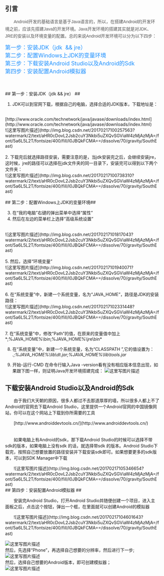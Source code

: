 ## 引言 ##
<p style="margin:10px auto; padding-top:0px; padding-bottom:0px; color:rgb(85,85,85); font-family:微软雅黑,宋体,黑体,Arial; font-size:14px; line-height:23.8px">
　　Android开发的基础语言是基于Java语言的，所以，在搭建Android的开发环境之前，应该先搭建Java的开发环境。Java开发环境的搭建其实就是对JDK、JRE的安装以及环境变量的配置。总的来说Android开发环境可以分为以下四步：</p>
<font color="#1E90FF" size = 4>第一步：安装JDK（jdk  &&  jre）</font><br>
<font color="#1E90FF" size = 4>第二步：配置Windows上JDK的变量环境</font><br>
<font color="#1E90FF" size = 4>第三步：下载安装Android Studio以及Android的Sdk</font><br>
<font color="#1E90FF" size = 4>第四步：安装配置Android模拟器</font><br>
</br>
</br>
</br>
## 第一步：安装JDK（jdk  &&  jre） ##

 1. JDK可以到官网下载，根据自己的电脑，选择合适的JDK版本，下载地址是：
 </br>
 [http://www.oracle.com/technetwork/java/javase/downloads/index.html](http://www.oracle.com/technetwork/java/javase/downloads/index.html)
 </br>
 ![这里写图片描述](http://img.blog.csdn.net/20170217100257563?watermark/2/text/aHR0cDovL2Jsb2cuY3Nkbi5uZXQvSGViaW4zMjAzMjA=/font/5a6L5L2T/fontsize/400/fill/I0JBQkFCMA==/dissolve/70/gravity/SouthEast)
 </br>
 </br>
 2. 下载完后就选择路径安装，需要注意的是，当jdk安装完之后，会继续安装jre，这时候，jre的路径可以选择在jdk文件夹的同一目录下，安装完可以得到以下两个文件夹：
 </br>
 ![这里写图片描述](http://img.blog.csdn.net/20170217100738310?watermark/2/text/aHR0cDovL2Jsb2cuY3Nkbi5uZXQvSGViaW4zMjAzMjA=/font/5a6L5L2T/fontsize/400/fill/I0JBQkFCMA==/dissolve/70/gravity/SouthEast)
 </br>
 </br>
## 第二步：配置Windows上JDK的变量环境##

 3. 在“我的电脑”右键的弹出菜单中选择“属性”
 4. 然后在左边的菜单栏上选择“高级系统设置”
 </br>
 ![这里写图片描述](http://img.blog.csdn.net/20170217101817043?watermark/2/text/aHR0cDovL2Jsb2cuY3Nkbi5uZXQvSGViaW4zMjAzMjA=/font/5a6L5L2T/fontsize/400/fill/I0JBQkFCMA==/dissolve/70/gravity/SouthEast)
</br>
</br>
 5. 然后，选择“环境变量”
 </br>
 ![这里写图片描述](http://img.blog.csdn.net/20170217101940071?watermark/2/text/aHR0cDovL2Jsb2cuY3Nkbi5uZXQvSGViaW4zMjAzMjA=/font/5a6L5L2T/fontsize/400/fill/I0JBQkFCMA==/dissolve/70/gravity/SouthEast)
</br>
</br>
 6. 在“系统变量”中，新建一个系统变量，名为“JAVA_HOME”，路径是JDK的安装路径：
 </br>
 ![这里写图片描述](http://img.blog.csdn.net/20170217102331448?watermark/2/text/aHR0cDovL2Jsb2cuY3Nkbi5uZXQvSGViaW4zMjAzMjA=/font/5a6L5L2T/fontsize/400/fill/I0JBQkFCMA==/dissolve/70/gravity/SouthEast)
 </br>
 </br>
 7. 在“系统变量”中，修改“Path”的值，在原来的变量值中加上
*;%JAVA_HOME%\bin;%JAVA_HOME%\jre\bin*

 8. 在“系统变量”中，新建一个系统变量，名为“CLASSPATH ”,它的值设置为：
 *.;%JAVA_HOME%\lib\dt.jar;%JAVA_HOME%\lib\tools.jar*

 9. 开始-运行-CMD
     在命令行输入Java -version看有没有相应版本信息出现，如果跟下图一样，则证明Java开发环境搭建完成：
     ![这里写图片描述](http://img.blog.csdn.net/20170217103227687?watermark/2/text/aHR0cDovL2Jsb2cuY3Nkbi5uZXQvSGViaW4zMjAzMjA=/font/5a6L5L2T/fontsize/400/fill/I0JBQkFCMA==/dissolve/70/gravity/SouthEast)
## 下载安装Android Studio以及Android的Sdk ##
<p>
　　由于我们大天朝的原因，很多人都过不去那道厚厚的墙，所以很多人都上不了Android的官网去下载Android Studio，这里提供一个Android官网的中国镜像网站，你可以在这个网站上下载到你所需要的工具</p>
　　[http://www.androiddevtools.cn/](http://www.androiddevtools.cn/)
　　</br>
　　<p>
　　如果电脑上有Android的sdk，那下载Android Studio的时候可以选择不带sdk的版本，如果电脑上没有sdk 的话，就选择带sdk 的版本。Android Studio下载完，按照自己想要放置的路径安装并下载安装sdk即可。如果想要更多的sdk版本，可以到SDK Manager中下载</p>
　　![这里写图片描述](http://img.blog.csdn.net/20170217105346654?watermark/2/text/aHR0cDovL2Jsb2cuY3Nkbi5uZXQvSGViaW4zMjAzMjA=/font/5a6L5L2T/fontsize/400/fill/I0JBQkFCMA==/dissolve/70/gravity/SouthEast)

</br>
## 第四步：安装配置Android模拟器 ##
<p>
　　安装完Android Studio，打开Android Studio并随便创建一个项目，进入主面板之后，点击这个按钮，弹出一个框，在里面就可以创建Android的模拟器</p>
　　![这里写图片描述](http://img.blog.csdn.net/20170217104601643?watermark/2/text/aHR0cDovL2Jsb2cuY3Nkbi5uZXQvSGViaW4zMjAzMjA=/font/5a6L5L2T/fontsize/400/fill/I0JBQkFCMA==/dissolve/70/gravity/SouthEast)
　　

![这里写图片描述](http://img.blog.csdn.net/20170217104706785?watermark/2/text/aHR0cDovL2Jsb2cuY3Nkbi5uZXQvSGViaW4zMjAzMjA=/font/5a6L5L2T/fontsize/400/fill/I0JBQkFCMA==/dissolve/70/gravity/SouthEast)
</br>
然后，先选择“Phone”，再选择自己想要的分辨率，然后进行下一步;
</br>
![这里写图片描述](http://img.blog.csdn.net/20170217104856398?watermark/2/text/aHR0cDovL2Jsb2cuY3Nkbi5uZXQvSGViaW4zMjAzMjA=/font/5a6L5L2T/fontsize/400/fill/I0JBQkFCMA==/dissolve/70/gravity/SouthEast)
</br>
然后，选择自己想要的Android版本，即可创建模拟器；
</br>
![这里写图片描述](http://img.blog.csdn.net/20170217105022680?watermark/2/text/aHR0cDovL2Jsb2cuY3Nkbi5uZXQvSGViaW4zMjAzMjA=/font/5a6L5L2T/fontsize/400/fill/I0JBQkFCMA==/dissolve/70/gravity/SouthEast)
